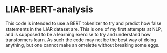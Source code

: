 # LIAR-BERT-analysis
This code is intended to use a BERT tokenizer to try and predict how false statements in the LIAR dataset are. This is one of my first attempts at NLP, and is supposed to be a learning exercise to try and understand how transformers learn. As such the code may not be the best way of doing anything, but one cannot make an omelette without breaking some eggs. 
